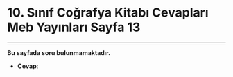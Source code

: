 # 10. Sınıf Coğrafya Kitabı Cevapları Meb Yayınları Sayfa 13

---

**Bu sayfada soru bulunmamaktadır.**

-   **Cevap**: